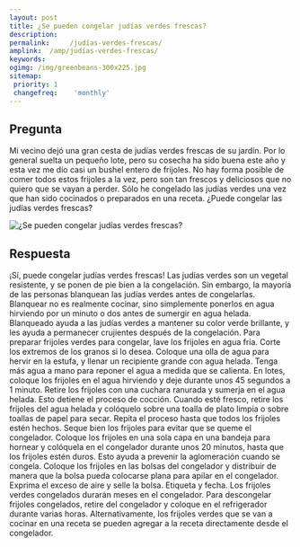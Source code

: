 ```yaml
---
layout: post
title: ¿Se pueden congelar judías verdes frescas?  
description: 
permalink:     /judías-verdes-frescas/
amplink:  /amp/judías-verdes-frescas/
keywords: 
ogimg: /img/greenbeans-300x225.jpg
sitemap:
 priority: 1
 changefreq:    'monthly'
---
```




## Pregunta

Mi vecino dejó una gran cesta de judías verdes frescas de su jardín. Por lo general suelta un pequeño lote, pero su cosecha ha sido buena este año y esta vez me dio casi un bushel entero de frijoles. No hay forma posible de comer todos estos frijoles a la vez, pero son tan frescos y deliciosos que no quiero que se vayan a perder. Sólo he congelado las judías verdes una vez que han sido cocinados o preparados en una receta. ¿Puede congelar las judías verdes frescas?


![¿Se pueden congelar judías verdes frescas?](https://sepuedecongelar.com/img/greenbeans-300x225.jpg "¿Se pueden congelar judías verdes frescas?" )


## Respuesta

¡Sí, puede congelar judías verdes frescas! Las judías verdes son un vegetal resistente, y se ponen de pie bien a la congelación. Sin embargo, la mayoría de las personas blanquean las judías verdes antes de congelarlas. Blanquear no es realmente cocinar, sino simplemente ponerlos en agua hirviendo por un minuto o dos antes de sumergir en agua helada. Blanqueado ayuda a las judías verdes a mantener su color verde brillante, y les ayuda a permanecer crujientes después de la congelación.
Para preparar frijoles verdes para congelar, lave los frijoles en agua fría. Corte los extremos de los granos si lo desea. Coloque una olla de agua para hervir en la estufa, y llenar un recipiente grande con agua helada. Tenga más agua a mano para reponer el agua a medida que se calienta. En lotes, coloque los frijoles en el agua hirviendo y deje durante unos 45 segundos a 1 minuto. Retire los frijoles con una cuchara ranurada y sumerja en el agua helada. Esto detiene el proceso de cocción. Cuando esté fresco, retire los frijoles del agua helada y colóquelo sobre una toalla de plato limpia o sobre toallas de papel para secar. Repita el proceso hasta que todos los frijoles estén hechos.
Seque bien los frijoles para evitar que se queme el congelador. Coloque los frijoles en una sola capa en una bandeja para hornear y colóquela en el congelador durante unos 20 minutos, hasta que los frijoles estén duros. Esto ayuda a prevenir la aglomeración cuando se congela. Coloque los frijoles en las bolsas del congelador y distribuir de manera que la bolsa pueda colocarse plana para apilar en el congelador. Exprima el exceso de aire y selle la bolsa. Etiqueta y fecha. Los frijoles verdes congelados durarán meses en el congelador.
Para descongelar frijoles congelados, retire del congelador y coloque en el refrigerador durante varias horas. Alternativamente, los frijoles verdes que se van a cocinar en una receta se pueden agregar a la receta directamente desde el congelador.
